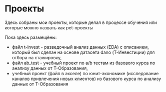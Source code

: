 # Проекты
  Здесь собраны мои проекты, которые делал в процессе обучения или которые можно назвать как pet-проекты
  
  Пока здесь размещёны:
  - файл t-invest - разведочный анализ данных (EDA) с описанием, который был сделан на основе датасета dano (Т-Инвестиции) для отбора на стажировку,
  - файл ab_test - учебный проект по a/b тестам из базового курса по анализу данных от Т-Образования,
  - учебный проект (файл в экселе) по юнит-экономике (исследование каналов привлечения новых клиентов) из базового курса по анализу данных от Т-Образования

  
